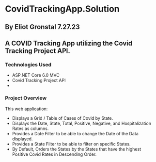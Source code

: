 # CovidTrackingApp.Solution
## By Eliot Gronstal 7.27.23
## A COVID Tracking App utilizing the Covid Tracking Project API.

### Technologies Used
* ASP.NET Core 6.0 MVC
* Covid Tracking Project API
* 

### Project Overview
This web application:
* Displays a Grid / Table of Cases of Covid by State.
* Displays the Date, State, Total, Positive, Negative, and Hospitalization Rates as columns.
* Provides a Date Filter to be able to change the Date of the Data displayed.
* Provides a State Filter to be able to filter on specific States.
* By Default, Orders the States by the States that have the highest Positive Covid Rates
in Descending Order.